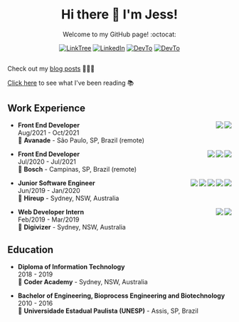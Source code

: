<h1 align="center">
  Hi there 👋 I'm Jess!
</h1>

<p align="center">
  Welcome to my GitHub page! :octocat:
</p>

<p align="center">
    <a href="https://www.linktr.ee/jessicaribeiroalves/" target="_blank"><img alt="LinkTree" src="https://img.shields.io/badge/linktree-39E09B?style=for-the-badge&logo=linktree&logoColor=white" /></a>
    <a href="https://www.linkedin.com/in/jessica-ribeiro-alves/" target="_blank"><img alt="LinkedIn" src="https://img.shields.io/badge/linkedin-%230077B5.svg?&style=for-the-badge&logo=linkedin&logoColor=white" /></a>
    <a href="https://www.hackerrank.com/jessralves/" target="_blank"><img alt="DevTo" src="https://img.shields.io/badge/-Hackerrank-2EC866?style=for-the-badge&logo=HackerRank&logoColor=white" /></a>
    <a href="https://www.dev.to/alvesjessica/" target="_blank"><img alt="DevTo" src="https://img.shields.io/badge/dev.to-0A0A0A?style=for-the-badge&logo=devdotto&logoColor=white" /></a>
</p>

##

Check out my [blog posts]('https://dev.to/alvesjessica') 👩🏻‍💻

[Click here]('https://jessalves.notion.site/9f7aa9dae41640dabd63352929d69006?v=6f36629e9fe54a4b95fa10b948deda29') to see what I've been reading 📚

## Work Experience

<img align="right" src="https://img.shields.io/badge/Azure-0089D6?logo=microsoft-azure&logoColor=white" />

<img align="right" src="https://img.shields.io/badge/JavaScript-323330?logo=javascript&logoColor=F7DF1E" />

- **Front End Developer**\
Aug/2021 - Oct/2021\
📍 **Avanade** - São Paulo, SP, Brazil (remote)

<img align="right" src="https://img.shields.io/badge/Azure-0089D6?logo=microsoft-azure&logoColor=white" />

<img align="right" src="https://img.shields.io/badge/Angular-DD0031?logo=angular&logoColor=white" />

<img align="right" src="https://img.shields.io/badge/TypeScript-007ACC?logo=typescript&logoColor=white" />

- **Front End Developer**\
Jul/2020 - Jul/2021\
📍 **Bosch** - Campinas, SP, Brazil (remote)

<img align="right" src="https://img.shields.io/badge/Github-181717?logo=github&logoColor=white" />

<img align="right" src="https://img.shields.io/badge/Bitbucket-0747a6?logo=bitbucket&logoColor=white" />

<img align="right" src="https://img.shields.io/badge/JavaScript-323330?logo=javascript&logoColor=F7DF1E" />

<img align="right" src="https://img.shields.io/badge/Vue.js-35495E?logo=vuedotjs&logoColor=4FC08D" />

<img align="right" src="https://img.shields.io/badge/storybook-FF4785?logo=storybook&logoColor=white" />

- **Junior Software Engineer**\
Jun/2019 - Jan/2020\
📍 **Hireup** - Sydney, NSW, Australia

<img align="right" src="https://img.shields.io/badge/JavaScript-323330?logo=javascript&logoColor=F7DF1E" />

<img align="right" src="https://img.shields.io/badge/React-20232A?logo=react&logoColor=61DAFB" />

- **Web Developer Intern**\
Feb/2019 - Mar/2019\
📍 **Digivizer** - Sydney, NSW, Australia

## Education

- **Diploma of Information Technology**\
2018 - 2019\
📍 **Coder Academy** - Sydney, NSW, Australia

- **Bachelor of Engineering, Bioprocess Engineering and Biotechnology**\
2010 - 2016\
📍 **Universidade Estadual Paulista (UNESP)** - Assis, SP, Brazil
